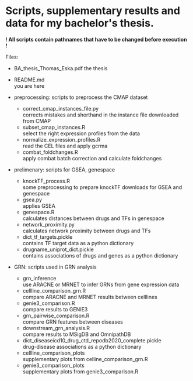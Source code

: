 # Scripts, supplementary results and data for my bachelor's thesis.

__! All scripts contain pathnames that have to be changed before execution !__

Files:

 * BA_thesis_Thomas_Eska.pdf
   the thesis  
 * README.md  
   you are here  

  * preprocessing: scripts to preprocess the CMAP dataset  
    * correct_cmap_instances_file.py  
      corrects mistakes and shorthand in the instance file downloaded from CMAP  
    * subset_cmap_instances.R  
      select the right expression profiles from the data  
    * normalize_expression_profiles.R  
      read the CEL files and apply gcrma  
    * combat_foldchanges.R  
      apply combat batch correction and calculate foldchanges  

  * prelimenary: scripts for GSEA, genespace  
    * knockTF_process.R  
      some preprocessing to prepare knockTF downloads for GSEA and genespace  
    * gsea.py  
      applies GSEA  
    * genespace.R  
      calculates distances between drugs and TFs in genespace  
    * network_proximity.py  
      calculates network proximity between drugs and TFs  
    * dict_tf_targets.pickle  
      contains TF target data as a python dictionary  
    * drugname_uniprot_dict.pickle  
      contains associations of drugs and genes as a python dictionary  

  * GRN: scripts used in GRN analysis  
    * grn_inference  
      use ARACNE or MRNET to infer GRNs from gene expression data  
    * cellline_comparison_grn.R  
      compare ARACNE and MRNET results between celllines  
    * genie3_comparison.R  
      compare results to GENIE3  
    * grn_pairwise_comparison.R  
      compare GRN features between diseases  
    * downstream_grn_analysis.R  
      compare results to MSigDB and OmnipathDB  
    * dict_diseaseicd10_drug_ctd_repodb2020_complete.pickle  
      drug-disease associations as a python dictionary  
    * cellline_comparison_plots  
      supplementary plots from celline_comparison_grn.R  
    * genie3_comparison_plots  
      supplementary plots from genie3_comparison.R  

